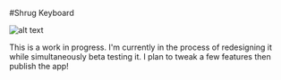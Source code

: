 #Shrug Keyboard

![alt text](https://raw.githubusercontent.com/bendyorke/shrugkeyboard/master/Shrugboard/Images.xcassets/IMG_1195.imageset/IMG_1208.jpg "screenshot")

This is a work in progress.  I'm currently in the process of redesigning it while simultaneously beta testing it.  I plan to tweak a few features then publish the app!
